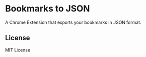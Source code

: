 # Bookmarks to JSON

A Chrome Extension that exports your bookmarks in JSON format.

## License

MIT License
